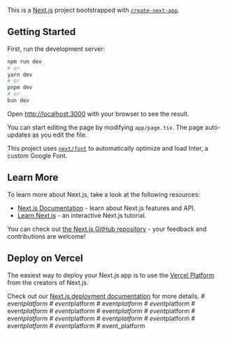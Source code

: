 This is a [Next.js](https://nextjs.org/) project bootstrapped with [`create-next-app`](https://github.com/vercel/next.js/tree/canary/packages/create-next-app).

## Getting Started

First, run the development server:

```bash
npm run dev
# or
yarn dev
# or
pnpm dev
# or
bun dev
```

Open [http://localhost:3000](http://localhost:3000) with your browser to see the result.

You can start editing the page by modifying `app/page.tsx`. The page auto-updates as you edit the file.

This project uses [`next/font`](https://nextjs.org/docs/basic-features/font-optimization) to automatically optimize and load Inter, a custom Google Font.

## Learn More

To learn more about Next.js, take a look at the following resources:

- [Next.js Documentation](https://nextjs.org/docs) - learn about Next.js features and API.
- [Learn Next.js](https://nextjs.org/learn) - an interactive Next.js tutorial.

You can check out [the Next.js GitHub repository](https://github.com/vercel/next.js/) - your feedback and contributions are welcome!

## Deploy on Vercel

The easiest way to deploy your Next.js app is to use the [Vercel Platform](https://vercel.com/new?utm_medium=default-template&filter=next.js&utm_source=create-next-app&utm_campaign=create-next-app-readme) from the creators of Next.js.

Check out our [Next.js deployment documentation](https://nextjs.org/docs/deployment) for more details.
#   e v e n t _ p l a t f o r m  
 #   e v e n t _ p l a t f o r m  
 #   e v e n t _ p l a t f o r m  
 #   e v e n t _ p l a t f o r m  
 #   e v e n t _ p l a t f o r m  
 #   e v e n t _ p l a t f o r m  
 #   e v e n t _ p l a t f o r m  
 #   e v e n t _ p l a t f o r m  
 #   e v e n t _ p l a t f o r m  
 #   e v e n t _ p l a t f o r m  
 #   e v e n t _ p l a t f o r m  
 #   e v e n t _ p l a t f o r m  
 #   e v e n t _ p l a t f o r m  
 #   e v e n t _ p l a t f o r m  
 #   e v e n t _ p l a t f o r m  
 